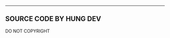 -----------------------------------------------
SOURCE CODE BY HUNG DEV
-----------------------------------------------
DO NOT COPYRIGHT